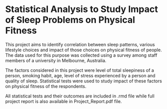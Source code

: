 # Statistical Analysis to Study Impact of Sleep Problems on Physical Fitness

This project aims to identify correlation between sleep patterns, various lifestyle choices and impact of those choices on physical fitness of people. The data used for this purpose was collected using a survey among staff members of a university in Melbourne, Australia.

The factors considered in this project were level of total sleepiness of a person, smoking habit, age, level of stress experienced by a person and quality of sleep. Statistical tests were used to study impact of these factors on physical fitness of the respondents.

All statistical tests and their outcomes are included in .rmd file while full project report is also available in Project_Report.pdf file. 
